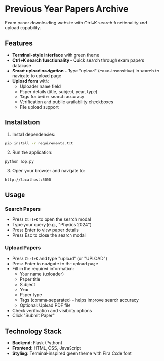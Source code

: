 # Previous Year Papers Archive

Exam paper downloading website with Ctrl+K search functionality and upload capability.

## Features

- **Terminal-style interface** with green theme
- **Ctrl+K search functionality** - Quick search through exam papers database
- **Smart upload navigation** - Type "upload" (case-insensitive) in search to navigate to upload page
- **Upload form** with:
  - Uploader name field
  - Paper details (title, subject, year, type)
  - Tags for better search accuracy
  - Verification and public availability checkboxes
  - File upload support

## Installation

1. Install dependencies:
```bash
pip install -r requirements.txt
```

2. Run the application:
```bash
python app.py
```

3. Open your browser and navigate to:
```
http://localhost:5000
```

## Usage

### Search Papers
- Press `Ctrl+K` to open the search modal
- Type your query (e.g., "Physics 2024")
- Press Enter to view paper details
- Press Esc to close the search modal

### Upload Papers
- Press `Ctrl+K` and type "upload" (or "UPLOAD")
- Press Enter to navigate to the upload page
- Fill in the required information:
  - Your name (uploader)
  - Paper title
  - Subject
  - Year
  - Paper type
  - Tags (comma-separated) - helps improve search accuracy
  - Optional: Upload PDF file
- Check verification and visibility options
- Click "Submit Paper"

## Technology Stack

- **Backend**: Flask (Python)
- **Frontend**: HTML, CSS, JavaScript
- **Styling**: Terminal-inspired green theme with Fira Code font
